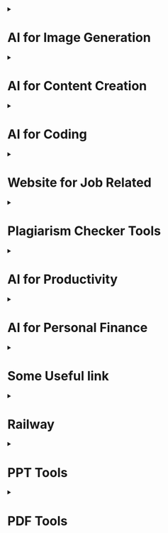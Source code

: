 <!--------------------------------------------------------------------------I for Image Generation------------------------------------------------------------------->
<details>
  <summary><h1>AI for Image Generation</h1></summary>
  <h3>Free</h3>
  <table>
    <thead>
      <tr>
        <th>Tool</th>
        <th>Website/Link</th>
        <th>Description</th>
      </tr>
    </thead>
    <tbody>
      <tr>
        <td><strong>DALL·E 2</strong></td>
        <td><a href="https://openai.com/dall-e">OpenAI DALL·E</a></td>
        <td>AI that generates images from text descriptions. Offers a free tier with limited credits.</td>
      </tr>
      <tr>
        <td><strong>Craiyon</strong></td>
        <td><a href="https://www.craiyon.com">Craiyon</a></td>
        <td>A free, open-source version of DALL·E 2. Generates images from text prompts.</td>
      </tr>
      <tr>
        <td><strong>DeepAI Text to Image</strong></td>
        <td><a href="https://deepai.org/machine-learning-model/text2img">DeepAI Text to Image</a></td>
        <td>Text-to-image generator that allows users to create unique images using AI. </td>
      </tr>
      <tr>
        <td><strong>Artbreeder</strong></td>
        <td><a href="https://www.artbreeder.com">Artbreeder</a></td>
        <td>Allows users to create and remix images through AI blending, mainly focused on portraits and landscapes.</td>
      </tr>     
      <tr>
        <td><strong>NightCafe</strong></td>
        <td><a href="https://creator.nightcafe.studio">NightCafe</a></td>
        <td>Create AI-generated artwork using various neural networks and art styles. Offers free daily credits.</td>
      </tr>
      <tr>
        <td><strong>Runway ML</strong></td>
        <td><a href="https://runwayml.com">Runway ML</a></td>
        <td>AI-powered creative tools for image generation and editing. Offers free trials. </td>
      </tr> 
      <tr>
        <td><strong>Pixray</strong></td>
        <td><a href="https://pixray.github.io/">Pixray</a></td>
        <td> Text-to-image generator offering different styles and customization options.    </td>
      </tr>
      <tr>
        <td><strong>Dream by Wombo</strong></td>
        <td><a href="https://dream.ai/create">Dream by Wombo</a></td>
        <td>An easy-to-use AI that generates digital artwork from text prompts, offering free and subscription-based options.</td>
      </tr>
      <tr>
        <td><strong>This Person Does Not Exist</strong></td>
        <td><a href="https://thispersondoesnotexist.com">This Person Does Not Exist</a></td>
        <td>AI that generates lifelike human faces, based on GAN (Generative Adversarial Network).</td>
      </tr>
      <tr>
        <td><strong>PaintsChainer</strong></td>
        <td><a href=" https://paintschainer.preferred.tech/index_en.html">PaintsChainer</a></td>
        <td>AI-powered coloring tool for sketches. The free version offers basic features.   </td>
      </tr>
      <tr>
        <td><strong>StarryAI</strong></td>
        <td><a href=" https://www.starryai.com">StarryAI</a></td>
        <td>Text-to-image generator with various artistic styles. Offers a free version with limited credits.</td>
      </tr>
      <tr>
        <td><strong>Deep Dream Generator</strong></td>
        <td><a href=" https://deepdreamgenerator.com">Deep Dream Generator</a></td>
        <td>Generates surreal, dream-like images from your photos and text prompts.   </td>
      </tr>
      <tr>
        <td><strong>AI Picasso</strong></td>
        <td><a href="https://www.ai-picasso.com">AI Picasso</a></td>
        <td>Free tool that generates Picasso-style artworks from your text descriptions.   </td>
      </tr>
      <tr>
        <td><strong>Fotor AI Art Generator</strong></td>
        <td><a href=" https://www.fotor.com/features/ai-image-generator/">Fotor AI Art Generator</a></td>
        <td>Create AI-generated images from text prompts. Limited free access with premium upgrades.</td>
      </tr>
      <tr>
        <td><strong>Zyro AI Image Generator</strong></td>
        <td><a href=" https://zyro.com/tools/ai-image-generator">Zyro AI Image Generator</a></td>
        <td>Create unique images using AI based on your description. Free to use with limited features.</td>
      </tr>
      <tr>
        <td><strong>BigSleep</strong></td>
        <td><a href=" https://big-sleep.github.io/">BigSleep</a></td>
        <td>Generates images based on text prompts using Python and deep learning models, fully open-source.</td>
      </tr>
      <tr>
        <td><strong>DreamStudio</strong></td>
        <td><a href=" https://beta.dreamstudio.ai">DreamStudio</a></td>
        <td>A text-to-image tool powered by Stable Diffusion. Offers a free credit system. </td>
      </tr>
      <tr>
        <td><strong>Artflow</strong></td>
        <td><a href=" https://www.artflow.ai">Artflow</a></td>
        <td>AI art generator for turning prompts into creative artworks. Offers a free tier with limited access.</td>
      </tr>
      <tr>
        <td><strong>AI Gahaku</strong></td>
        <td><a href=" https://ai-art.tokyo/en/">AI Gahaku</a></td>
        <td>Generates a portrait artwork based on your photo and applies various artistic styles. Free to use.</td>
      </tr>
      <tr>
        <td><strong>Runway’s Stable Diffusion</strong></td>
        <td><a href=" https://runwayml.com/stable-diffusion">Runway’s Stable Diffusion</a></td>
        <td>Use Stable Diffusion’s text-to-image model. Free to try with limitations.  </td>
      </tr>
    </tbody>
  </table>

  <h3>Subscription</h3>
  <table>
    <thead>
      <tr>
        <th>Tool</th>
        <th>Website/Link</th>
        <th>Description</th>
      </tr>
    </thead>
    <tbody>
      <tr>
        <td><strong>DALL·E 2 (Paid)</strong></td>
        <td><a href="https://openai.com/dall-e">OpenAI DALL·E 2</a></td>
        <td>Full access to OpenAI’s DALL·E 2 with more credits and higher-resolution images.</td>
      </tr>
      <tr>
        <td><strong>MidJourney</strong></td>
        <td><a href="https://www.midjourney.com">MidJourney</a></td>
        <td>A creative tool that allows users to generate high-quality images from text prompts. Subscription-based.</td>
      </tr>
      <tr>
        <td><strong>Artbreeder (Premium)</strong></td>
        <td><a href="https://www.artbreeder.com">Artbreeder</a></td>
        <td>Allows for more advanced control over image creation with the premium version.</td>
      </tr>
      <tr>
        <td><strong>Deep Dream Generator (Premium)</strong></td>
        <td><a href="https://deepdreamgenerator.com">Deep Dream Generator</a></td>
        <td>Access higher resolution and advanced image effects with premium features.</td>
      </tr>
      <tr>
        <td><strong>Runway ML (Paid)</strong></td>
        <td><a href="https://runwayml.com">Runway ML</a></td>
        <td>Full access to the platform with advanced AI tools for creators and image generation.</td>
      </tr>
      <tr>
        <td><strong>Wombo Dream (Premium)</strong></td>
        <td><a href="https://dream.ai/create">Wombo Dream</a></td>
        <td>Enhanced features and faster image generation with a premium subscription.</td>
      </tr>
      <tr>
        <td><strong>NightCafe (Paid)</strong></td>
        <td><a href="https://creator.nightcafe.studio">NightCafe</a></td>
        <td>Unlocks additional credits, style options, and resolution upgrades.</td>
      </tr>
      <tr>
        <td><strong>Fotor AI Art Generator (Paid)</strong></td>
        <td><a href="https://www.fotor.com/features/ai-image-generator/">Fotor AI Art Generator</a></td>
        <td>Subscription unlocks premium features like enhanced styles and resolution.</td>
      </tr>
      <tr>
        <td><strong>StarryAI (Paid)</strong></td>
        <td><a href="https://www.starryai.com">StarryAI</a></td>
        <td>Offers unlimited credits for premium subscribers with no daily limit.</td>
      </tr>
      <tr>
        <td><strong>DreamStudio by Stability AI</strong></td>
        <td><a href="https://beta.dreamstudio.ai">DreamStudio</a></td>
        <td>The official platform for Stable Diffusion, offering full access with premium options.</td>
      </tr>
      <tr>
        <td><strong>Zyro AI Image Generator (Paid)</strong></td>
        <td><a href="https://zyro.com/tools/ai-image-generator">Zyro AI Image Generator</a></td>
        <td>Unlocks higher-quality image generation and extended features for paid users.</td>
      </tr>
      <tr>
        <td><strong>Playform.io</strong></td>
        <td><a href="https://playform.io">Playform.io</a></td>
        <td>AI-driven art creation with unique style models. Paid tiers unlock additional styles and higher-resolution options.</td>
      </tr>
      <tr>
        <td><strong>ArtStation AI Tools</strong></td>
        <td><a href="https://www.artstation.com">ArtStation AI Tools</a></td>
        <td>AI-powered tools for creating highly detailed artwork, geared for professionals.</td>
      </tr>
      <tr>
        <td><strong>DeepAI (Subscription)</strong></td>
        <td><a href="https://deepai.org">DeepAI</a></td>
        <td>Offers advanced features and priority access to image generation with a subscription.</td>
      </tr>
      <tr>
        <td><strong>VQGAN+CLIP (Paid Options)</strong></td>
        <td><a href="https://vqganclip.com">VQGAN+CLIP</a></td>
        <td>While free for basic use, paid plans offer access to more powerful resources for image generation.</td>
      </tr>
      <tr>
        <td><strong>Mona AI</strong></td>
        <td><a href="https://mona.ai">Mona AI</a></td>
        <td>Subscription-based platform that specializes in AI-generated artworks with high resolution.</td>
      </tr>
      <tr>
        <td><strong>Generated Photos (Premium)</strong></td>
        <td><a href="https://generated.photos">Generated Photos</a></td>
        <td>Offers professional and realistic AI-generated faces, available via subscription.</td>
      </tr>
      <tr>
        <td><strong>The Grid (Paid)</strong></td>
        <td><a href="https://thegrid.io">The Grid</a></td>
        <td>AI-driven design tool for image and content generation, with subscription access.</td>
      </tr>
      <tr>
        <td><strong>Pixelz AI</strong></td>
        <td><a href="https://www.pixelz.ai">Pixelz AI</a></td>
        <td>A platform with AI-assisted image editing and generation, offering subscription models for professional users.</td>
      </tr>
      <tr>
        <td><strong>Artflow AI (Pro)</strong></td>
        <td><a href="https://www.artflow.ai">Artflow AI</a></td>
        <td>Paid version provides faster and more accurate image generation with access to premium features.</td>
      </tr>
    </tbody>
  </table>
</details>





<!--------------------------------------------------------------------------AI for Content Creation------------------------------------------------------------------->
<details>
  <summary><h1>AI for Content Creation</h1></summary>
  
 <h3>Free</h3>
  <table>
    <thead>
      <tr>
        <th>Tool</th>
        <th>Website/Link</th>
        <th>Description</th>
      </tr>
    </thead>
    <tbody>
      <tr>
        <td><strong>ChatGPT</strong></td>
        <td><a href="https://chat.openai.com">ChatGPT</a></td>
        <td>AI-powered writing assistant for text generation, answering questions, and brainstorming ideas.</td>
      </tr>
      <tr>
        <td><strong>Grammarly</strong></td>
        <td><a href="https://www.grammarly.com">Grammarly</a></td>
        <td>Writing assistant with AI that helps improve grammar, style, and clarity.</td>
      </tr>
      <tr>
        <td><strong>Copy.ai</strong></td>
        <td><a href="https://www.copy.ai">Copy.ai</a></td>
        <td>AI-powered content creation tool to generate marketing copy, blog posts, etc.</td>
      </tr>
      <tr>
        <td><strong>QuillBot</strong></td>
        <td><a href="https://quillbot.com">QuillBot</a></td>
        <td>Paraphrasing tool with AI to rewrite sentences or paragraphs.</td>
      </tr>
      <tr>
        <td><strong>Jasper (Free Trial)</strong></td>
        <td><a href="https://www.jasper.ai">Jasper</a></td>
        <td>AI writing assistant for producing long-form content, blog posts, and marketing materials.</td>
      </tr>
      <tr>
        <td><strong>Writesonic</strong></td>
        <td><a href="https://writesonic.com">Writesonic</a></td>
        <td>AI-powered writing tool for blog posts, ads, and other types of content.</td>
      </tr>
      <tr>
        <td><strong>Ink for All</strong></td>
        <td><a href="https://inkforall.com">Ink for All</a></td>
        <td>AI-powered content creation for SEO-focused blog posts and articles.</td>
      </tr>
      <tr>
        <td><strong>Rytr</strong></td>
        <td><a href="https://rytr.me">Rytr</a></td>
        <td>AI-powered tool for generating blog content, emails, and social media posts.</td>
      </tr>
      <tr>
        <td><strong>Articoolo</strong></td>
        <td><a href="https://articoolo.com">Articoolo</a></td>
        <td>Automatically generates unique and readable articles from keywords.</td>
      </tr>
      <tr>
        <td><strong>Scalenut</strong></td>
        <td><a href="https://scalenut.com">Scalenut</a></td>
        <td>AI content writing platform that helps with blog posts and SEO-friendly copy.</td>
      </tr>
      <tr>
        <td><strong>Slick Write</strong></td>
        <td><a href="https://www.slickwrite.com">Slick Write</a></td>
        <td>Free writing tool that helps improve your content’s grammar and style.</td>
      </tr>
      <tr>
        <td><strong>SEO Content Machine</strong></td>
        <td><a href="https://seocontentmachine.com">SEO Content Machine</a></td>
        <td>AI-powered tool for generating content for SEO, articles, and blog posts.</td>
      </tr>
      <tr>
        <td><strong>Simplified</strong></td>
        <td><a href="https://simplified.co">Simplified</a></td>
        <td>AI-driven content and design platform for creating content across multiple formats.</td>
      </tr>
      <tr>
        <td><strong>Wordtune</strong></td>
        <td><a href="https://www.wordtune.com">Wordtune</a></td>
        <td>AI-powered tool for rewriting and improving your writing style and tone.</td>
      </tr>
      <tr>
        <td><strong>Frase</strong></td>
        <td><a href="https://www.frase.io">Frase</a></td>
        <td>Content research and writing assistant powered by AI for SEO-focused content creation.</td>
      </tr>
      <tr>
        <td><strong>CopySmith</strong></td>
        <td><a href="https://copysmith.ai">CopySmith</a></td>
        <td>AI tool for creating marketing copy, ads, and blog posts in bulk.</td>
      </tr>
      <tr>
        <td><strong>Copydash</strong></td>
        <td><a href="https://www.copydash.com">Copydash</a></td>
        <td>Generate high-quality copy for ads, social media, and blogs with AI.</td>
      </tr>
      <tr>
        <td><strong>Zyro AI Content Generator</strong></td>
        <td><a href="https://zyro.com/tools/ai-content-generator">Zyro</a></td>
        <td>Generates website copy and content with AI, including descriptions, blogs, etc.</td>
      </tr>
      <tr>
        <td><strong>AI Writer</strong></td>
        <td><a href="https://ai-writer.com">AI Writer</a></td>
        <td>AI-powered writing assistant for producing high-quality, original articles.</td>
      </tr>
    </tbody>
  </table>

  <h3>Subscription</h3>
  <table>
    <thead>
      <tr>
        <th>Tool</th>
        <th>Website/Link</th>
        <th>Description</th>
      </tr>
    </thead>
    <tbody>
      <tr>
        <td><strong>Jasper (Paid)</strong></td>
        <td><a href="https://www.jasper.ai">Jasper</a></td>
        <td>AI writing assistant for producing long-form content, blog posts, and marketing materials.</td>
      </tr>
      <tr>
        <td><strong>Rytr (Premium)</strong></td>
        <td><a href="https://rytr.me">Rytr</a></td>
        <td>AI-powered content creation for blogs, emails, social media posts, and more.</td>
      </tr>
      <tr>
        <td><strong>Writesonic (Paid)</strong></td>
        <td><a href="https://writesonic.com">Writesonic</a></td>
        <td>Full access for creating blog posts, ad copy, product descriptions, and more.</td>
      </tr>
      <tr>
        <td><strong>ContentBot</strong></td>
        <td><a href="https://contentbot.ai">ContentBot</a></td>
        <td>AI-powered writing assistant that helps create articles, product descriptions, and ad copy.</td>
      </tr>
      <tr>
        <td><strong>Frase (Paid)</strong></td>
        <td><a href="https://www.frase.io">Frase</a></td>
        <td>Premium content research and writing assistant powered by AI for SEO and content creation.</td>
      </tr>
      <tr>
        <td><strong>INK for All (Paid)</strong></td>
        <td><a href="https://inkforall.com">INK for All</a></td>
        <td>Premium version for SEO-driven writing, blog posts, and social media content.</td>
      </tr>
      <tr>
        <td><strong>Scalenut (Paid)</strong></td>
        <td><a href="https://scalenut.com">Scalenut</a></td>
        <td>Premium AI-powered content creation platform for SEO-friendly blog posts.</td>
      </tr>
      <tr>
        <td><strong>Simplified (Paid)</strong></td>
        <td><a href="https://simplified.co">Simplified</a></td>
        <td>Subscription for premium access to content creation and design tools powered by AI.</td>
      </tr>
      <tr>
        <td><strong>Copy.ai (Pro)</strong></td>
        <td><a href="https://www.copy.ai">Copy.ai</a></td>
        <td>Paid version of AI content tool for generating marketing copy, blogs, etc.</td>
      </tr>
      <tr>
        <td><strong>QuillBot (Premium)</strong></td>
        <td><a href="https://quillbot.com">QuillBot</a></td>
        <td>AI-based paraphrasing and rewriting tool for creating unique and optimized content.</td>
      </tr>
      <tr>
        <td><strong>Wordtune (Premium)</strong></td>
        <td><a href="https://www.wordtune.com">Wordtune</a></td>
        <td>Premium AI-based writing tool for enhancing grammar, clarity, and style.</td>
      </tr>
      <tr>
        <td><strong>SEO Content Machine (Paid)</strong></td>
        <td><a href="https://seocontentmachine.com">SEO Content Machine</a></td>
        <td>Premium content generator for creating SEO-friendly blog posts and articles.</td>
      </tr>
      <tr>
        <td><strong>Articoolo (Pro)</strong></td>
        <td><a href="https://articoolo.com">Articoolo</a></td>
        <td>Premium article generator for creating quick, readable, and original content.</td>
      </tr>
      <tr>
        <td><strong>Kafkai</strong></td>
        <td><a href="https://www.kafkai.com">Kafkai</a></td>
        <td>AI writing assistant for creating long-form blog posts and SEO articles.</td>
      </tr>
      <tr>
        <td><strong>Sudowrite (Paid)</strong></td>
        <td><a href="https://www.sudowrite.com">Sudowrite</a></td>
        <td>AI-powered writing assistant designed to help with fiction and creative writing.</td>
      </tr>
      <tr>
        <td><strong>Copysmith (Pro)</strong></td>
        <td><a href="https://copysmith.ai">Copysmith</a></td>
        <td>Full access to AI copywriting tool for bulk content generation and SEO optimization.</td>
      </tr>
      <tr>
        <td><strong>Content Forge</strong></td>
        <td><a href="https://contentforge.ai">Content Forge</a></td>
        <td>Premium AI-powered tool for content creation focused on SEO and blog posts.</td>
      </tr>
      <tr>
        <td><strong>Frase (Enterprise)</strong></td>
        <td><a href="https://www.frase.io">Frase</a></td>
        <td>Enterprise-level content research and writing assistant for SEO-driven articles.</td>
      </tr>
      <tr>
        <td><strong>NeuralText</strong></td>
        <td><a href="https://neuraltext.com">NeuralText</a></td>
        <td>Subscription-based AI tool for content generation and SEO-optimized writing.</td>
      </tr>
    </tbody>
  </table>
</details>

<!--------------------------------------------------------------------------AI for Coding------------------------------------------------------------------->
<details>
<summary><h1>AI for Coding</h1></summary>

<h2>Free</h2>
<table>
<thead>
      <tr>
        <th>Tool</th>
        <th>Website/Link</th>
        <th>Description</th>
      </tr>
</thead>
<tbody>
      <tr>
        <td>GitHub Copilot (Free Trial)</td>
        <td><a href="https://copilot.github.com">GitHub Copilot</a></td>
        <td>AI-powered code completion tool that assists developers in writing code faster.</td>
      </tr>
      <tr>
        <td>Replit</td>
        <td><a href="https://replit.com">Replit</a></td>
        <td>Cloud-based IDE with collaborative programming and AI-assisted code completion.</td>
      </tr>
      <tr>
        <td>Kite</td>
        <td><a href="https://kite.com">Kite</a></td>
        <td>AI-powered code completion and documentation for Python, JavaScript, and more.</td>
      </tr>
      <tr>
        <td>Tabnine</td>
        <td><a href="https://www.tabnine.com">Tabnine</a></td>
        <td>AI-driven code completion tool for multiple programming languages.</td>
      </tr>
      <tr>
        <td>DeepCode</td>
        <td><a href="https://www.deepcode.ai">DeepCode</a></td>
        <td>AI-powered code review tool to automatically review and suggest improvements.</td>
      </tr>
      <tr>
        <td>Sourcery</td>
        <td><a href="https://sourcery.ai">Sourcery</a></td>
        <td>AI-powered refactoring tool for Python code that suggests improvements.</td>
      </tr>
      <tr>
        <td>Codex</td>
        <td><a href="https://openai.com/research/codex">Codex</a></td>
        <td>OpenAI’s model that powers GitHub Copilot for natural language to code generation.</td>
      </tr>
      <tr>
        <td>Ponicode</td>
        <td><a href="https://ponicode.com">Ponicode</a></td>
        <td>AI tool that automates coding and generates high-quality code.</td>
      </tr>
      <tr>
        <td>CoPilot (VS Code)</td>
        <td><a href="https://code.visualstudio.com">VS Code</a></td>
        <td>Use GitHub Copilot in VS Code for smarter autocompletion and code suggestions.</td>
      </tr>
      <tr>
        <td>CodeT5</td>
        <td><a href="https://github.com/THU-KEG/CodeT5">CodeT5</a></td>
        <td>Open-source AI for code completion and generation, trained on a variety of languages.</td>
      </tr>
      <tr>
        <td>AI Code Mentor</td>
        <td><a href="https://aicode.ai">AI Code Mentor</a></td>
        <td>AI-powered code mentor that helps developers understand and write code faster.</td>
      </tr>
      <tr>
        <td>CodeGPT</td>
        <td><a href="https://www.codegpt.ai">CodeGPT</a></td>
        <td>AI assistant built on GPT-3 for developers to generate code from natural language prompts.</td>
      </tr>
      <tr>
        <td>Programiz AI</td>
        <td><a href="https://www.programiz.com">Programiz AI</a></td>
        <td>Free AI-based platform to write, learn, and debug Python code.</td>
      </tr>
      <tr>
        <td>IntelliCode</td>
        <td><a href="https://visualstudio.microsoft.com/services/intellicode/">IntelliCode</a></td>
        <td>AI-assisted tool for code completion and best practice recommendations in Visual Studio.</td>
      </tr>
      <tr>
        <td>RecodeAI</td>
        <td><a href="https://www.recode.ai">RecodeAI</a></td>
        <td>AI-powered coding assistant that helps developers refactor and debug code.</td>
      </tr>
</tbody>
</table>


<h2>Subscription</h2>
<table>
<thead>
      <tr>
        <th>Tool</th>
        <th>Website/Link</th>
        <th>Description</th>
      </tr>
</thead>
<tbody>
      <tr>
        <td>GitHub Copilot (Paid)</td>
        <td><a href="https://copilot.github.com">GitHub Copilot</a></td>
        <td>Full version of GitHub’s AI-powered code completion tool with more features.</td>
      </tr>
      <tr>
        <td>Tabnine (Pro)</td>
        <td><a href="https://www.tabnine.com">Tabnine</a></td>
        <td>Subscription unlocks advanced features, such as team collaboration and better suggestions.</td>
      </tr>
      <tr>
        <td>Replit (Pro)</td>
        <td><a href="https://replit.com">Replit</a></td>
        <td>Paid version includes features like unlimited storage and real-time collaboration.</td>
      </tr>
      <tr>
        <td>Kite (Pro)</td>
        <td><a href="https://kite.com">Kite</a></td>
        <td>Paid version unlocks advanced features such as documentation generation and multi-language support.</td>
      </tr>
      <tr>
        <td>Codex (Paid)</td>
        <td><a href="https://openai.com/research/codex">Codex</a></td>
        <td>OpenAI’s Codex offers additional capabilities for coding, training, and integration.</td>
      </tr>
      <tr>
        <td>Sourcery (Pro)</td>
        <td><a href="https://sourcery.ai">Sourcery</a></td>
        <td>Paid version includes deeper insights and more aggressive code refactoring suggestions.</td>
      </tr>
      <tr>
        <td>Codex by OpenAI (Pro)</td>
        <td><a href="https://openai.com/research/codex">Codex</a></td>
        <td>Unlocks more advanced features and API access for generating code from natural language.</td>
      </tr>
      <tr>
        <td>Ponicode (Pro)</td>
        <td><a href="https://ponicode.com">Ponicode</a></td>
        <td>Paid tier provides more templates and integrations for automated code generation.</td>
      </tr>
      <tr>
        <td>CodeT5 (Pro)</td>
        <td><a href="https://github.com/THU-KEG/CodeT5">CodeT5</a></td>
        <td>Subscription unlocks more powerful code generation models and API access.</td>
      </tr>
      <tr>
        <td>CodeGPT (Pro)</td>
        <td><a href="https://www.codegpt.ai">CodeGPT</a></td>
        <td>Full access to the CodeGPT tool for smarter code suggestions and more APIs.</td>
      </tr>
      <tr>
        <td>Programiz Pro</td>
        <td><a href="https://www.programiz.com">Programiz Pro</a></td>
        <td>Premium features for debugging and learning code with AI-powered assistance.</td>
      </tr>
      <tr>
        <td>IntelliCode (Premium)</td>
        <td><a href="https://visualstudio.microsoft.com/services/intellicode/">IntelliCode</a></td>
        <td>Full version unlocks additional AI-powered recommendations for a wider range of languages and scenarios.</td>
      </tr>
      <tr>
        <td>AI Code Mentor (Paid)</td>
        <td><a href="https://aicode.ai">AI Code Mentor</a></td>
        <td>Subscription provides access to mentorship features and advanced code guidance.</td>
      </tr>
      <tr>
        <td>CodeStream (Pro)</td>
        <td><a href="https://www.codestream.com">CodeStream</a></td>
        <td>AI-assisted collaboration and code review tool with integration to various IDEs.</td>
      </tr>
      <tr>
        <td>Eureka</td>
        <td><a href="https://www.eureka.ai">Eureka</a></td>
        <td>AI tool for real-time code suggestions and improvements with subscription.</td>
      </tr>
      <tr>
        <td>DeepCode (Pro)</td>
        <td><a href="https://www.deepcode.ai">DeepCode</a></td>
        <td>Paid version unlocks advanced analysis and code reviews for security, performance, and code quality.</td>
      </tr>
      <tr>
        <td>VimAI</td>
        <td><a href="https://www.vim-ai.com">VimAI</a></td>
        <td>A code completion tool that integrates with Vim for enhanced coding with AI suggestions.</td>
      </tr>
      <tr>
        <td>Tabnine Team</td>
        <td><a href="https://www.tabnine.com">Tabnine</a></td>
        <td>Premium version for team collaboration with AI-powered code completion.</td>
      </tr>
      <tr>
        <td>Codemap</td>
        <td><a href="https://www.codemap.ai">Codemap</a></td>
        <td>Subscription service that offers AI-powered project management with integrated code completion.</td>
      </tr>
      <tr>
        <td>Jina AI</td>
        <td><a href="https://www.jina.ai">Jina AI</a></td>
        <td>AI-powered tool that aids in writing code, debugging, and optimizing algorithms.</td>
      </tr>
</tbody>
</table>
</details>


<!--------------------------------------------------------------------------Website for Job Related------------------------------------------------------------------->
<details>
<summary><h1>Website for Job Related</h1></summary>

<h2>Free</h2>
<table>
<thead>
      <tr>
        <th>Tool</th>
        <th>Website/Link</th>
        <th>Description</th>
      </tr>
</thead>
<tbody>
      <tr>
        <td>Final Round AI</td>
        <td><a href="https://www.finalroundai.com/">Final Round AI</a></td>
        <td>AI-powered mock interview platform with feedback and prep materials.</td>
      </tr>
      <tr>
        <td>Jobscan</td>
        <td><a href="https://www.jobscan.co">Jobscan</a></td>
        <td>AI-driven resume optimization and job application tools for job seekers.</td>
      </tr>
      <tr>
        <td>Rezi</td>
        <td><a href="https://www.rezi.ai">Rezi</a></td>
        <td>AI-powered resume builder with personalized feedback for job applications.</td>
      </tr>
      <tr>
        <td>LinkedIn</td>
        <td><a href="https://www.linkedin.com">LinkedIn</a></td>
        <td>Professional networking platform with AI-powered job search and recommendations.</td>
      </tr>
      <tr>
        <td>Hiretual</td>
        <td><a href="https://www.hiretual.com">Hiretual</a></td>
        <td>AI-based recruiting tool for sourcing candidates and job matching.</td>
      </tr>
      <tr>
        <td>Wozber</td>
        <td><a href="https://www.wozber.com">Wozber</a></td>
        <td>AI-powered resume builder that helps create ATS-friendly resumes.</td>
      </tr>
      <tr>
        <td>Resumake</td>
        <td><a href="https://resumake.io">Resumake</a></td>
        <td>Simple and free resume builder powered by AI with customizable templates.</td>
      </tr>
      <tr>
        <td>Canva</td>
        <td><a href="https://www.canva.com">Canva</a></td>
        <td>Graphic design tool with free AI-powered templates for resumes and portfolios.</td>
      </tr>
      <tr>
        <td>JobHero</td>
        <td><a href="https://www.jobhero.com">JobHero</a></td>
        <td>AI-driven job search and resume builder tool with personalized advice.</td>
      </tr>
      <tr>
        <td>Glassdoor</td>
        <td><a href="https://www.glassdoor.com">Glassdoor</a></td>
        <td>AI-based company and salary search tool for job seekers.</td>
      </tr>
      <tr>
        <td>Indeed</td>
        <td><a href="https://www.indeed.com">Indeed</a></td>
        <td>Job search engine powered by AI with recommendations based on profile and search history.</td>
      </tr>
      <tr>
        <td>Zety</td>
        <td><a href="https://www.zety.com">Zety</a></td>
        <td>Free AI-powered resume builder with professional templates and writing tips.</td>
      </tr>
      <tr>
        <td>Skillshare</td>
        <td><a href="https://www.skillshare.com">Skillshare</a></td>
        <td>Learn AI-based productivity and career skills through classes and workshops.</td>
      </tr>
      <tr>
        <td>AllyO</td>
        <td><a href="https://www.allyo.com">AllyO</a></td>
        <td>AI-powered recruitment assistant for streamlining application processes.</td>
      </tr>
      <tr>
        <td>Vervoe</td>
        <td><a href="https://www.vervoe.com">Vervoe</a></td>
        <td>AI-driven hiring platform with customizable skill assessments.</td>
      </tr>
      <tr>
        <td>Upwork</td>
        <td><a href="https://www.upwork.com">Upwork</a></td>
        <td>AI-powered freelance job search engine for various industries.</td>
      </tr>
      <tr>
        <td>Guru</td>
        <td><a href="https://www.guru.com">Guru</a></td>
        <td>Freelance marketplace powered by AI to match freelancers with job postings.</td>
      </tr>
      <tr>
        <td>AngelList</td>
        <td><a href="https://angel.co">AngelList</a></td>
        <td>Startup job board using AI to recommend opportunities based on skills and interests.</td>
      </tr>
      <tr>
        <td>HireVue</td>
        <td><a href="https://www.hirevue.com">HireVue</a></td>
        <td>AI video interview platform for job applicants, with automated assessments and feedback.</td>
      </tr>
</tbody>
</table>

<h2>Subscription</h2>
<table>
<thead>
      <tr>
        <th>Tool</th>
        <th>Website/Link</th>
        <th>Description</th>
      </tr>
</thead>
<tbody>
      <tr>
        <td>Hiretual Pro</td>
        <td><a href="https://www.hiretual.com">Hiretual</a></td>
        <td>Advanced AI recruitment platform with sourcing, candidate engagement, and analytics.</td>
      </tr>
      <tr>
        <td>Jobscan Premium</td>
        <td><a href="https://www.jobscan.co">Jobscan</a></td>
        <td>Unlocks additional features for resume matching and job search optimization with premium plan.</td>
      </tr>
      <tr>
        <td>Rezi Premium</td>
        <td><a href="https://www.rezi.ai">Rezi</a></td>
        <td>Access to AI-driven resume feedback and customization options with a premium subscription.</td>
      </tr>
      <tr>
        <td>LinkedIn Premium</td>
        <td><a href="https://www.linkedin.com">LinkedIn</a></td>
        <td>Paid version offers advanced AI features for job search and networking opportunities.</td>
      </tr>
      <tr>
        <td>Hired</td>
        <td><a href="https://www.hired.com">Hired</a></td>
        <td>AI-driven recruitment platform for tech and sales professionals, with premium matching and job opportunities.</td>
      </tr>
      <tr>
        <td>ZipRecruiter</td>
        <td><a href="https://www.ziprecruiter.com">ZipRecruiter</a></td>
        <td>Job search platform powered by AI with advanced job recommendations and hiring tools.</td>
      </tr>
      <tr>
        <td>Workable</td>
        <td><a href="https://www.workable.com">Workable</a></td>
        <td>AI-powered recruiting and applicant tracking system with premium options.</td>
      </tr>
      <tr>
        <td>Vervoe Premium</td>
        <td><a href="https://www.vervoe.com">Vervoe</a></td>
        <td>Unlocks advanced AI-powered skill assessment features for employers and job seekers.</td>
      </tr>
      <tr>
        <td>Greenhouse</td>
        <td><a href="https://www.greenhouse.io">Greenhouse</a></td>
        <td>AI-powered recruiting platform with advanced applicant tracking and analytics.</td>
      </tr>
      <tr>
        <td>Leverage</td>
        <td><a href="https://www.leverage.com">Leverage</a></td>
        <td>AI recruitment tool for talent sourcing, interview scheduling, and candidate engagement.</td>
      </tr>
      <tr>
        <td>SeekOut</td>
        <td><a href="https://www.seekout.io">SeekOut</a></td>
        <td>AI-driven talent search and recruitment platform for hiring diverse teams.</td>
      </tr>
      <tr>
        <td>Textio</td>
        <td><a href="https://www.textio.com">Textio</a></td>
        <td>AI-powered writing tool that enhances job descriptions to attract diverse candidates.</td>
      </tr>
      <tr>
        <td>VMock</td>
        <td><a href="https://www.vmock.com">VMock</a></td>
        <td>AI resume feedback tool that helps optimize resumes for job applications.</td>
      </tr>
      <tr>
        <td>The Muse</td>
        <td><a href="https://www.themuse.com">The Muse</a></td>
        <td>Career coaching platform with AI recommendations for job seekers and career advice.</td>
      </tr>
      <tr>
        <td>CleverHire</td>
        <td><a href="https://www.cleverhire.com">CleverHire</a></td>
        <td>AI platform offering career coaching, resume building, and job search services.</td>
      </tr>
      <tr>
        <td>Koru</td>
        <td><a href="https://www.koru.us">Koru</a></td>
        <td>Subscription service for using AI to optimize hiring processes and assess candidates’ strengths.</td>
      </tr>
      <tr>
        <td>Outreach</td>
        <td><a href="https://www.outreach.io">Outreach</a></td>
        <td>AI-driven sales recruitment platform for automated outreach and candidate management.</td>
      </tr>
      <tr>
        <td>HireVue Pro</td>
        <td><a href="https://www.hirevue.com">HireVue</a></td>
        <td>Premium access to HireVue’s AI-driven video interviewing platform with detailed analytics and candidate insights.</td>
      </tr>
      <tr>
        <td>Jobvite</td>
        <td><a href="https://www.jobvite.com">Jobvite</a></td>
        <td>AI-powered applicant tracking system with premium options for optimizing hiring pipelines.</td>
      </tr>
      <tr>
        <td>TalentSonar</td>
        <td><a href="https://www.talentsonar.com">TalentSonar</a></td>
        <td>AI-powered recruiting platform focused on improving diversity and candidate engagement.</td>
      </tr>
</tbody>
</table>
</details>

<!--------------------------------------------------------------------------Plagiarism Checker Tools------------------------------------------------------------------->
<details>
<summary><h1>Plagiarism Checker Tools</h1></summary>

<h2>Free</h2>
<table>
<thead>
      <tr>
        <th>Tool</th>
        <th>Website/Link</th>
        <th>Description</th>
      </tr>
</thead>
<tbody>
      <tr>
        <td>Quetext</td>
        <td><a href="https://www.quetext.com">Quetext</a></td>
        <td>Free plagiarism checker with a simple interface, offers basic checks with limited word count.</td>
      </tr>
      <tr>
        <td>Plagscan</td>
        <td><a href="https://www.plagscan.com">Plagscan</a></td>
        <td>Plagiarism detection tool offering a limited free version to check small amounts of text.</td>
      </tr>
      <tr>
        <td>Plagiarism Checker (Small SEO Tools)</td>
        <td><a href="https://smallseotools.com/plagiarism-checker/">Small SEO Tools</a></td>
        <td>A free tool to check plagiarism by pasting text or uploading documents.</td>
      </tr>
      <tr>
        <td>Duplichecker</td>
        <td><a href="https://www.duplichecker.com">Duplichecker</a></td>
        <td>Free plagiarism detection tool with daily checks for small amounts of text (1000 words).</td>
      </tr>
      <tr>
        <td>Plagiarism Checker by PrePostSEO</td>
        <td><a href="https://www.prepostseo.com/plagiarism-checker">PrePostSEO</a></td>
        <td>Offers a free plagiarism checker with a simple interface for content verification.</td>
      </tr>
      <tr>
        <td>PaperRater</td>
        <td><a href="https://www.paperrater.com">PaperRater</a></td>
        <td>Free plagiarism checker and grammar checker for students and writers.</td>
      </tr>
      <tr>
        <td>PlagiarismDetector</td>
        <td><a href="https://plagiarismdetector.net">Plagiarism Detector</a></td>
        <td>A simple free plagiarism checker for small documents.</td>
      </tr>
      <tr>
        <td>Search Engine Reports Plagiarism Checker</td>
        <td><a href="https://searchenginereports.net/plagiarism-checker">Search Engine Reports</a></td>
        <td>Free tool with limited checks to scan content for plagiarism.</td>
      </tr>
      <tr>
        <td>PrePostSEO Plagiarism Checker</td>
        <td><a href="https://www.prepostseo.com/plagiarism-checker">PrePostSEO</a></td>
        <td>Free tool with a limit on words per search, effective for quick plagiarism checks.</td>
      </tr>
      <tr>
        <td>Scribbr</td>
        <td><a href="https://www.scribbr.com/plagiarism-checker/">Scribbr</a></td>
        <td>Offers a free plagiarism checker with basic analysis and suggestions for citation.</td>
      </tr>
</tbody>
</table>

<h2>Subscription</h2>
<table>
<thead>
      <tr>
        <th>Tool</th>
        <th>Website/Link</th>
        <th>Description</th>
      </tr>
</thead>
<tbody>
      <tr>
        <td>Turnitin</td>
        <td><a href="https://www.turnitin.com">Turnitin</a></td>
        <td>Industry-leading plagiarism detection tool used by universities and publishers.</td>
      </tr>
      <tr>
        <td>Copyscape</td>
        <td><a href="https://www.copyscape.com">Copyscape</a></td>
        <td>Premium plagiarism checker for websites and content with detailed reports.</td>
      </tr>
      <tr>
        <td>Grammarly</td>
        <td><a href="https://www.grammarly.com">Grammarly</a></td>
        <td>Offers a plagiarism checker as part of its premium subscription, including citation suggestions.</td>
      </tr>
      <tr>
        <td>Unicheck</td>
        <td><a href="https://unicheck.com">Unicheck</a></td>
        <td>Professional plagiarism detection service with integrations for educational institutions.</td>
      </tr>
      <tr>
        <td>Plagiarism Checker X</td>
        <td><a href="https://plagiarismcheckerx.com">Plagiarism Checker X</a></td>
        <td>Paid plagiarism tool offering in-depth plagiarism reports and compatibility with multiple file formats.</td>
      </tr>
      <tr>
        <td>Scribbr</td>
        <td><a href="https://www.scribbr.com/plagiarism-checker/">Scribbr</a></td>
        <td>Premium plagiarism checker with advanced scanning capabilities and detailed reports.</td>
      </tr>
      <tr>
        <td>Quetext (Pro)</td>
        <td><a href="https://www.quetext.com">Quetext</a></td>
        <td>Pro version offers extended plagiarism detection, with unlimited checks and more advanced features.</td>
      </tr>
      <tr>
        <td>DupliChecker (Premium)</td>
        <td><a href="https://www.duplichecker.com">DupliChecker</a></td>
        <td>Paid version removes word limit restrictions and offers more advanced plagiarism reports.</td>
      </tr>
      <tr>
        <td>Plagscan (Paid)</td>
        <td><a href="https://www.plagscan.com">Plagscan</a></td>
        <td>Subscription-based tool for in-depth plagiarism detection and detailed reports for institutions and businesses.</td>
      </tr>
      <tr>
        <td>iThenticate</td>
        <td><a href="https://www.ithenticate.com">iThenticate</a></td>
        <td>Plagiarism checker primarily used by publishers, researchers, and academics to scan scholarly work.</td>
      </tr>
</tbody>
</table>

</details>


<!--------------------------------------------------------------------------AI for Productivity------------------------------------------------------------------->
<details>
<summary><h1>AI for Productivity</h1></summary>

<h2>Free</h2>
<table>
<thead>
      <tr>
        <th>Tool</th>
        <th>Website/Link</th>
        <th>Description</th>
      </tr>
</thead>
<tbody>
      <tr>
        <td>Notion AI</td>
        <td><a href="https://www.notion.so/product/ai">Notion AI</a></td>
        <td>AI-powered productivity tool for note-taking, project management, and writing.</td>
      </tr>
      <tr>
        <td>Trello</td>
        <td><a href="https://www.trello.com">Trello</a></td>
        <td>AI-assisted task management and project collaboration tool.</td>
      </tr>
      <tr>
        <td>ClickUp</td>
        <td><a href="https://www.clickup.com">ClickUp</a></td>
        <td>AI-powered task and project management platform for teams and individuals.</td>
      </tr>
      <tr>
        <td>Otter.ai</td>
        <td><a href="https://otter.ai">Otter.ai</a></td>
        <td>AI transcription tool for meetings, interviews, and lectures.</td>
      </tr>
      <tr>
        <td>Zapier</td>
        <td><a href="https://zapier.com">Zapier</a></td>
        <td>Automate workflows and integrate apps using AI.</td>
      </tr>
      <tr>
        <td>Google Assistant</td>
        <td><a href="https://assistant.google.com">Google Assistant</a></td>
        <td>Voice-activated AI assistant for managing tasks and productivity.</td>
      </tr>
      <tr>
        <td>Notion Templates</td>
        <td><a href="https://www.notion.so/templates">Notion Templates</a></td>
        <td>Pre-built AI-powered templates for managing tasks, notes, and projects.</td>
      </tr>
      <tr>
        <td>Todoist</td>
        <td><a href="https://todoist.com">Todoist</a></td>
        <td>AI-powered task manager to organize personal and team tasks.</td>
      </tr>
      <tr>
        <td>Grammarly</td>
        <td><a href="https://www.grammarly.com">Grammarly</a></td>
        <td>AI-powered writing assistant for grammar, style, and tone corrections.</td>
      </tr>
      <tr>
        <td>Forest</td>
        <td><a href="https://www.forestapp.cc">Forest</a></td>
        <td>AI-based productivity app that helps you focus by planting virtual trees.</td>
      </tr>
      <tr>
        <td>RescueTime</td>
        <td><a href="https://www.rescuetime.com">RescueTime</a></td>
        <td>AI tool that tracks and improves your productivity by monitoring screen time.</td>
      </tr>
      <tr>
        <td>Focus Booster</td>
        <td><a href="https://www.focusboosterapp.com">Focus Booster</a></td>
        <td>AI-based Pomodoro timer app to help increase focus and productivity.</td>
      </tr>
      <tr>
        <td>QuillBot</td>
        <td><a href="https://www.quillbot.com">QuillBot</a></td>
        <td>AI-based paraphrasing tool to rewrite and summarize content.</td>
      </tr>
      <tr>
        <td>Miro</td>
        <td><a href="https://miro.com">Miro</a></td>
        <td>AI-powered visual collaboration tool for brainstorming and planning.</td>
      </tr>
      <tr>
        <td>Mendix</td>
        <td><a href="https://www.mendix.com">Mendix</a></td>
        <td>AI-powered app development platform for teams to build apps collaboratively.</td>
      </tr>
      <tr>
        <td>Wiz.ai</td>
        <td><a href="https://www.wiz.ai">Wiz.ai</a></td>
        <td>AI platform for business process automation and productivity enhancement.</td>
      </tr>
      <tr>
        <td>Coda</td>
        <td><a href="https://coda.io">Coda</a></td>
        <td>Combines documents, spreadsheets, and AI-powered automation features.</td>
      </tr>
      <tr>
        <td>Fireflies.ai</td>
        <td><a href="https://www.fireflies.ai">Fireflies.ai</a></td>
        <td>AI meeting assistant that transcribes, records, and summarizes conversations.</td>
      </tr>
      <tr>
        <td>Scrivener</td>
        <td><a href="https://www.literatureandlatte.com/scrivener/overview">Scrivener</a></td>
        <td>Writing tool that uses AI to help structure, organize, and write long-form content.</td>
      </tr>
</tbody>
</table>

<h2>Subscription</h2>
<table>
<thead>
      <tr>
        <th>Tool</th>
        <th>Website/Link</th>
        <th>Description</th>
      </tr>
</thead>
<tbody>
      <tr>
        <td>Notion AI (Paid)</td>
        <td><a href="https://www.notion.so/product/ai">Notion AI</a></td>
        <td>Paid version offers advanced AI features for writing and project management.</td>
      </tr>
      <tr>
        <td>Grammarly Premium</td>
        <td><a href="https://www.grammarly.com">Grammarly</a></td>
        <td>Advanced grammar suggestions, tone detection, and plagiarism checking.</td>
      </tr>
      <tr>
        <td>Evernote Premium</td>
        <td><a href="https://www.evernote.com">Evernote</a></td>
        <td>AI-enhanced note-taking and organization with advanced search features.</td>
      </tr>
      <tr>
        <td>Zapier Premium</td>
        <td><a href="https://zapier.com">Zapier</a></td>
        <td>Advanced integrations and workflow automations.</td>
      </tr>
      <tr>
        <td>ClickUp (Premium)</td>
        <td><a href="https://www.clickup.com">ClickUp</a></td>
        <td>Advanced AI features for task management and productivity optimization.</td>
      </tr>
      <tr>
        <td>Trello Premium</td>
        <td><a href="https://www.trello.com">Trello</a></td>
        <td>Premium access to additional AI-powered automation features.</td>
      </tr>
      <tr>
        <td>Todoist Premium</td>
        <td><a href="https://todoist.com">Todoist</a></td>
        <td>Advanced AI-driven task management and collaboration tools.</td>
      </tr>
      <tr>
        <td>Fireflies.ai (Paid)</td>
        <td><a href="https://www.fireflies.ai">Fireflies.ai</a></td>
        <td>Custom meeting templates and integrations.</td>
      </tr>
      <tr>
        <td>Microsoft Copilot</td>
        <td><a href="https://www.microsoft.com">Microsoft Copilot</a></td>
        <td>AI-driven productivity assistant for Microsoft Office.</td>
      </tr>
      <tr>
        <td>AI Writer</td>
        <td><a href="https://www.ai-writer.com">AI Writer</a></td>
        <td>AI-powered writing assistant with advanced research features.</td>
      </tr>
      <tr>
        <td>Miro Premium</td>
        <td><a href=" https://miro.com"></a>Miro Premium</td>
        <td>Paid version offers advanced AI collaboration tools and integrations for remote teams. </td>
      </tr>
      <tr>
        <td>Scrivener (Paid)</td>
        <td><a href=" https://www.literatureandlatte.com/scrivener/overview"></a>Scrivener</td>
        <td>Full access to the AI-driven writing assistant for content creation.</td>
      </tr>
      <tr>
        <td>RescueTime Premium</td>
        <td><a href="https://www.rescuetime.com"></a>RescueTime</td>
        <td> Premium features provide in-depth analytics, goals, and reporting to optimize productivity.</td>
      </tr>
      <tr>
        <td>AI Writer</td>
        <td><a href="https://www.ai-writer.com"></a>AI Writer</td>
        <td> AI-powered writing assistant with advanced research and writing capabilities.</td>
      </tr>
      <tr>
        <td>Fathom</td>
        <td><a href=" https://www.fathom.video"></a>Fathom</td>
        <td> AI tool for transcribing and summarizing meetings with advanced AI-driven insights. </td>
      </tr>
      <tr>
        <td>Hemingway Editor*</td>
        <td><a href=" http://www.hemingwayapp.com"></a>Hemingway Editor</td>
        <td>Paid version provides advanced writing and editing insights for improving readability.</td>
      </tr>
      <tr>
        <td>Otter.ai Premium</td>
        <td><a href="https://otter.ai"></a>Otter.ai</td>
        <td> Paid plan includes unlimited transcriptions, integrations, and advanced AI features.</td>
      </tr>
      <tr>
        <td>Coda (Pro)</td>
        <td><a href=" https://coda.io"></a>Coda</td>
        <td>Premium version unlocks additional AI-powered features like automation and custom templates. </td>
      </tr>
      <tr>
        <td>Mendix Premium</td>
        <td><a href="https://www.mendix.com"></a>Mendix</td>
        <td>Subscription unlocks advanced AI tools for app building and project management.</td>
      </tr>
      <tr>
        <td>ClickUp (Business)</td>
        <td><a href="https://www.clickup.com"></a>ClickUp</td>
        <td>Business version includes AI-powered features like custom task templates and smarter workflow automation. </td>
      </tr>
      <tr>
        <td>Airstory</td>
        <td><a href=" https://www.airstory.co"></aAirstorytd>
        <td>AI tool that assists with copywriting and content generation with premium access. </td>
      </tr>
</tbody>
</table>
</details>


<!--------------------------------------------------------------------------AI for Personal Finance------------------------------------------------------------------->
<details>
<summary><h1>AI for Personal Finance</h1></summary>

<h2>Free</h2>
<table>
<thead>
      <tr>
        <th>Tool</th>
        <th>Website/Link</th>
        <th>Description</th>
      </tr>
</thead>
<tbody>
      <tr>
        <td>Mint</td>
        <td><a href="https://www.mint.com">Mint</a></td>
        <td>Personal finance management tool that uses AI to help with budgeting and tracking expenses.</td>
      </tr>
      <tr>
        <td>YNAB</td>
        <td><a href="https://www.youneedabudget.com">YNAB</a></td>
        <td>Budgeting app that leverages AI to suggest and optimize your personal financial plans.</td>
      </tr>
      <tr>
        <td>ClearScore</td>
        <td><a href="https://www.clearscore.com">ClearScore</a></td>
        <td>AI-driven credit score and financial management service.</td>
      </tr>
      <tr>
        <td>Cleo</td>
        <td><a href="https://www.meetcleo.com">Cleo</a></td>
        <td>AI-powered chatbot that helps manage personal finances and budgeting.</td>
      </tr>
      <tr>
        <td>PocketGuard</td>
        <td><a href="https://www.pocketguard.com">PocketGuard</a></td>
        <td>Budgeting tool that uses AI to track spending and find ways to save money.</td>
      </tr>
      <tr>
        <td>GoodBudget</td>
        <td><a href="https://www.goodbudget.com">GoodBudget</a></td>
        <td>Envelope budgeting app that uses AI to help track finances and savings.</td>
      </tr>
      <tr>
        <td>Fino</td>
        <td><a href="https://www.fino.ai">Fino</a></td>
        <td>AI-driven financial assistant that provides insights into spending habits.</td>
      </tr>
      <tr>
        <td>Albert</td>
        <td><a href="https://www.meetalbert.com">Albert</a></td>
        <td>AI-powered personal finance app that helps with budgeting, saving, and investing.</td>
      </tr>
      <tr>
        <td>Personal Capital</td>
        <td><a href="https://www.personalcapital.com">Personal Capital</a></td>
        <td>AI-powered tool to track investments and net worth.</td>
      </tr>
      <tr>
        <td>Wally</td>
        <td><a href="https://wally.me">Wally</a></td>
        <td>Personal finance tracker using AI to categorize spending and set financial goals.</td>
      </tr>
      <tr>
        <td>Expensify</td>
        <td><a href="https://www.expensify.com">Expensify</a></td>
        <td>AI-powered expense tracker for individuals and businesses.</td>
      </tr>
      <tr>
        <td>Zeta</td>
        <td><a href="https://www.askzeta.com">Zeta</a></td>
        <td>AI-driven finance app that helps couples manage their shared and personal finances.</td>
      </tr>
      <tr>
        <td>Fudget</td>
        <td><a href="https://www.fudgetapp.com">Fudget</a></td>
        <td>Simple, AI-powered budgeting app that helps users track expenses and savings goals.</td>
      </tr>
      <tr>
        <td>BudgetBakers</td>
        <td><a href="https://www.budgetbakers.com">BudgetBakers</a></td>
        <td>AI-based tool for budgeting, tracking spending, and setting financial goals.</td>
      </tr>
      <tr>
        <td>Truelayer</td>
        <td><a href="https://www.truelayer.com">Truelayer</a></td>
        <td>API platform that uses AI for automating financial data aggregation and insights.</td>
      </tr>
</tbody>
</table>

<h2>Subscription</h2>
<table>
<thead>
      <tr>
        <th>Tool</th>
        <th>Website/Link</th>
        <th>Description</th>
      </tr>
</thead>
<tbody>
      <tr>
        <td>Truebill</td>
        <td><a href="https://www.truebill.com">Truebill</a></td>
        <td>AI-powered subscription management and budgeting tool that helps save money by tracking recurring expenses.</td>
      </tr>
      <tr>
        <td>Cleo (Premium)</td>
        <td><a href="https://www.meetcleo.com">Cleo</a></td>
        <td>Premium AI financial assistant with advanced budgeting, saving, and investment advice.</td>
      </tr>
      <tr>
        <td>Tiller</td>
        <td><a href="https://www.tillerhq.com">Tiller</a></td>
        <td>AI-based financial tracker that automates budgeting and categorizes transactions.</td>
      </tr>
      <tr>
        <td>Digit</td>
        <td><a href="https://www.digit.co">Digit</a></td>
        <td>AI-driven tool that automatically saves small amounts of money based on spending habits.</td>
      </tr>
      <tr>
        <td>MoneyLion</td>
        <td><a href="https://www.moneylion.com">MoneyLion</a></td>
        <td>Financial services platform using AI to give budgeting tips, loan options, and investment advice.</td>
      </tr>
      <tr>
        <td>Marcus Insights</td>
        <td><a href="https://www.marcus.com">Marcus Insights</a></td>
        <td>AI-powered insights platform by Goldman Sachs to help with budgeting and saving.</td>
      </tr>
      <tr>
        <td>Wealthfront</td>
        <td><a href="https://www.wealthfront.com">Wealthfront</a></td>
        <td>Robo-advisor using AI for automated investment management and financial planning.</td>
      </tr>
      <tr>
        <td>Acorns</td>
        <td><a href="https://www.acorns.com">Acorns</a></td>
        <td>AI-driven app that rounds up purchases and invests the spare change for long-term growth.</td>
      </tr>
      <tr>
        <td>Stash</td>
        <td><a href="https://www.stash.com">Stash</a></td>
        <td>AI-powered investment tool that helps individuals grow savings and investments through automated advice.</td>
      </tr>
      <tr>
        <td>SoFi</td>
        <td><a href="https://www.sofi.com">SoFi</a></td>
        <td>AI-powered personal finance app offering budgeting, savings, loans, and investment advice.</td>
      </tr>
      <tr>
        <td>Qapital</td>
        <td><a href="https://www.qapital.com">Qapital</a></td>
        <td>AI-driven app for saving money, creating financial goals, and automatic savings features.</td>
      </tr>
      <tr>
        <td>Empower</td>
        <td><a href="https://www.empower.me">Empower</a></td>
        <td>AI-powered personal finance app that tracks spending, helps create budgets, and optimize savings.</td>
      </tr>
      <tr>
        <td>Hatch</td>
        <td><a href="https://www.hatch.money">Hatch</a></td>
        <td>AI-driven tool for personalized financial planning and wealth-building strategies.</td>
      </tr>
      <tr>
        <td>Yolt</td>
        <td><a href="https://www.yolt.com">Yolt</a></td>
        <td>AI-based budgeting tool that helps users manage their money and track all their accounts in one place.</td>
      </tr>
      <tr>
        <td>NerdWallet</td>
        <td><a href="https://www.nerdwallet.com">NerdWallet</a></td>
        <td>AI-powered personal finance tool that provides recommendations for credit cards, loans, and investment options.</td>
      </tr>
      <tr>
        <td>Bobby</td>
        <td><a href="https://www.bobbyapp.com">Bobby</a></td>
        <td>Subscription tracker with AI-driven notifications for payment reminders and suggestions to save.</td>
      </tr>
      <tr>
        <td>Buxfer</td>
        <td><a href="https://www.buxfer.com">Buxfer</a></td>
        <td>AI-powered budgeting and financial planning tool with shared account features for families.</td>
      </tr>
      <tr>
        <td>SmartAssets</td>
        <td><a href="https://www.smartasset.com">SmartAssets</a></td>
        <td>AI-driven platform offering personalized advice on retirement, taxes, loans, and more.</td>
      </tr>
      <tr>
        <td>Ellevest</td>
        <td><a href="https://www.ellevest.com">Ellevest</a></td>
        <td>Investment platform specifically for women, using AI to tailor financial plans and investments.</td>
      </tr>
</tbody>
</table>

</details>

<!--------------------------------------------------------------------------Some Useful link------------------------------------------------------------------->
<details>
  <summary><h1>Some Useful link</h1></summary>
  <table>
    <thead>
      <tr>
        <th>Tool</th>
        <th>Wesbite/Link</th>
        <th>Description</th>
      </tr>
    </thead>
    <tbody>
      <tr>
        <td>Heyform</td>
        <td><a href="https://heyform.net/">Heyform</td>
        <td>Used for interactive form filling</td>
      </tr>
      <tr>
        <td>SciSpace</td>
        <td><a href="https://typeset.io/">SciSpace</td>
        <td>Contains tools used for researcher, "Chat with PDF", "Ai writer","Literture review"</td>
      </tr>
    </tbody>
  </table>
</details>

<!--------------------------------------------------------------------------Railway------------------------------------------------------------------->
<details>
<summary><h1>Railway</h1></summary>
<table>
<thead>
      <tr>
        <th>Tool</th>
        <th>Wesbite/Link</th>
        <th>Description</th>
      </tr>
    </thead>
<tr>
<td>Rail Track</td>
<td><a href="https://enquiry.indianrail.gov.in/mntes/">Live Track</td>
<td>Live track by IRCTC and platform number</td>
</tr>
</table>
</details>
<!--------------------------------------------------------------------------PPT Tools------------------------------------------------------------------->
<details>
    <summary>
        <h1>PPT Tools</h1>
    </summary>
    <table>
        <thead>
            <tr>
                <th>Tool</th>
                <th>Wesbite/Link</th>
                <th>Description</th>
            </tr>
        </thead>
        <tr>
            <td>MagicSlieds</td>
            <td><a href="https://www.magicslides.app/">MagicSlieds</td>
            <td>Used to convert any PDF, Text, youtube, DOCX into PPT</td>
        </tr>
    </table>
</details>

  
  <!--------------------------------------------------------------------------PDF Tools------------------------------------------------------------------->
<details>
    <summary>
        <h1>PDF Tools</h1>
    </summary>
    <table>
        <thead>
            <tr>
                <th>Tool</th>
                <th>Wesbite/Link</th>
                <th>Description</th>
            </tr>
        </thead>
        <tr>
            <td>Sejda</td>
            <td><a href="https://www.sejda.com/">Sejda</td>
            <td>Used to PDF editor, compress, delete page, Merge, split, crop, fill & sign, pdf to word and many more
            </td>
        </tr>
        <tr>
            <td>PDFEscape</td>
            <td><a href="https://www.pdfescape.com">PDFEscape</td>
            <td>Edit PDF Files, Annotate PDF Documents, Fill Out PDF Forms,Create Basic PDF Forms,Password Protect PDF Files,Share Documents Online,View PDF Files</td>
        </tr>
        <tr>
            <td>Canva</td>
            <td><a href=" https://www.canva.com">Canva</td>
            <td>Used to edit PDF</td>
        </tr>
    </table>
</details>

